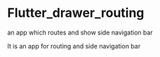 # Flutter_drawer_routing
an app which routes and show side navigation bar


It is an app for routing and side navigation bar
